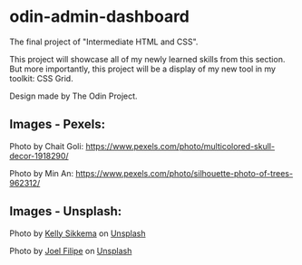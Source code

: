 # odin-admin-dashboard

The final project of "Intermediate HTML and CSS".

This project will showcase all of my newly learned skills from this section. But more importantly, this project will be a display of my new tool in my toolkit: CSS Grid.

Design made by The Odin Project.

## Images - Pexels:

Photo by Chait Goli: https://www.pexels.com/photo/multicolored-skull-decor-1918290/

Photo by Min An: https://www.pexels.com/photo/silhouette-photo-of-trees-962312/

## Images - Unsplash:

Photo by [Kelly Sikkema](https://unsplash.com/@kellysikkema?utm_content=creditCopyText&utm_medium=referral&utm_source=unsplash) on [Unsplash](https://unsplash.com/photos/yellow-sunflower-in-close-up-photography-YXWoEn5uOvg?utm_content=creditCopyText&utm_medium=referral&utm_source=unsplash)

Photo by [Joel Filipe](https://unsplash.com/@joelfilip?utm_content=creditCopyText&utm_medium=referral&utm_source=unsplash) on [Unsplash](https://unsplash.com/photos/multicolored-abstract-painting-QwoNAhbmLLo?utm_content=creditCopyText&utm_medium=referral&utm_source=unsplash)